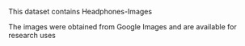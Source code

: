 This dataset contains Headphones-Images

The images were obtained from Google Images and are available for research uses
